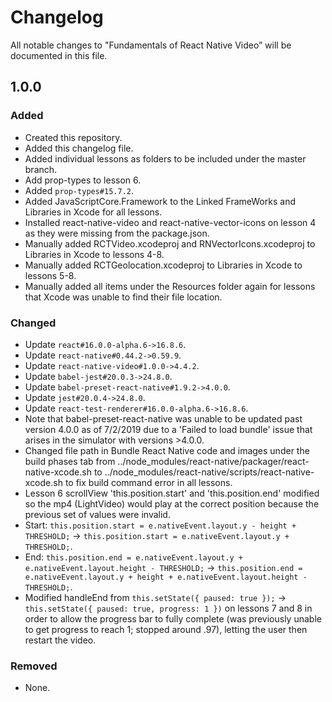 # Changelog

All notable changes to "Fundamentals of React Native Video” will be documented in this file.

## 1.0.0

### Added

- Created this repository.
- Added this changelog file.
- Added individual lessons as folders to be included under the master branch.
- Add prop-types to lesson 6.
- Added `prop-types#15.7.2`.
- Added JavaScriptCore.Framework to the Linked FrameWorks and Libraries in Xcode for all lessons.
- Installed react-native-video and react-native-vector-icons on lesson 4 as they were missing from the package.json.
- Manually added RCTVideo.xcodeproj and RNVectorIcons.xcodeproj to Libraries in Xcode to lessons 4-8.
- Manually added RCTGeolocation.xcodeproj to Libraries in Xcode to lessons 5-8.
- Manually added all items under the Resources folder again for lessons that Xcode was unable to find their file location.

### Changed

- Update `react#16.0.0-alpha.6->16.8.6`.
- Update `react-native#0.44.2->0.59.9`.
- Update `react-native-video#1.0.0->4.4.2`.
- Update `babel-jest#20.0.3->24.8.0`.
- Update `babel-preset-react-native#1.9.2->4.0.0`.
- Update `jest#20.0.4->24.8.0`.
- Update `react-test-renderer#16.0.0-alpha.6->16.8.6`.
- Note that babel-preset-react-native was unable to be updated past version 4.0.0 as of 7/2/2019 due to a 'Failed to load bundle' issue that arises in the simulator with versions >4.0.0.
- Changed file path in Bundle React Native code and images under the build phases tab from ../node_modules/react-native/packager/react-native-xcode.sh to ../node_modules/react-native/scripts/react-native-xcode.sh to fix build command error in all lessons.
- Lesson 6 scrollView 'this.position.start' and 'this.position.end' modified so the mp4 (LightVideo) would play at the correct position because the previous set of values were invalid.
- Start: `this.position.start = e.nativeEvent.layout.y - height + THRESHOLD;` -> `this.position.start = e.nativeEvent.layout.y + THRESHOLD;`.
- End: `this.position.end = e.nativeEvent.layout.y + e.nativeEvent.layout.height - THRESHOLD;` -> `this.position.end = e.nativeEvent.layout.y + height + e.nativeEvent.layout.height - THRESHOLD;`.
- Modified handleEnd from `this.setState({ paused: true });` -> `this.setState({ paused: true, progress: 1 })` on lessons 7 and 8 in order to allow the progress bar to fully complete (was previously unable to get progress to reach 1; stopped around .97), letting the user then restart the video.

### Removed

- None.

